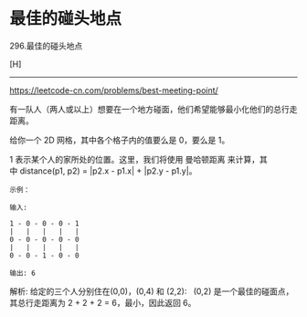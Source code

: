 # 最佳的碰头地点

296.最佳的碰头地点

[H]

---
https://leetcode-cn.com/problems/best-meeting-point/

有一队人（两人或以上）想要在一个地方碰面，他们希望能够最小化他们的总行走距离。  

给你一个 2D 网格，其中各个格子内的值要么是 0，要么是 1。  

1 表示某个人的家所处的位置。这里，我们将使用 曼哈顿距离 来计算，其中 distance(p1, p2) = |p2.x - p1.x| + |p2.y - p1.y|。  
```
示例：

输入: 

1 - 0 - 0 - 0 - 1
|   |   |   |   |
0 - 0 - 0 - 0 - 0
|   |   |   |   |
0 - 0 - 1 - 0 - 0

输出: 6 
```
解析: 给定的三个人分别住在(0,0)，(0,4) 和 (2,2):
     (0,2) 是一个最佳的碰面点，其总行走距离为 2 + 2 + 2 = 6，最小，因此返回 6。
